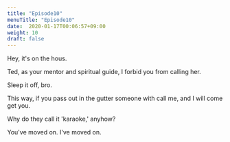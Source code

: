 ```yaml
---
title: "Episode10"
menuTitle: "Episode10"
date:  2020-01-17T00:06:57+09:00
weight: 10
draft: false
---
```


Hey, it's on the hous.

Ted, as your mentor and spiritual guide, I forbid you from calling her.

Sleep it off, bro.

This way, if you pass out in the gutter someone with call me, and I will come get you.

Why do they call it 'karaoke,' anyhow?

You've moved on. I've moved on.